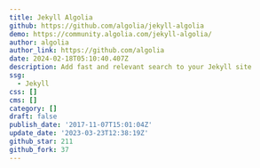 ```yaml
---
title: Jekyll Algolia
github: https://github.com/algolia/jekyll-algolia
demo: https://community.algolia.com/jekyll-algolia/
author: algolia
author_link: https://github.com/algolia
date: 2024-02-18T05:10:40.407Z
description: Add fast and relevant search to your Jekyll site
ssg:
  - Jekyll
css: []
cms: []
category: []
draft: false
publish_date: '2017-11-07T15:01:04Z'
update_date: '2023-03-23T12:38:19Z'
github_star: 211
github_fork: 37
---
```

